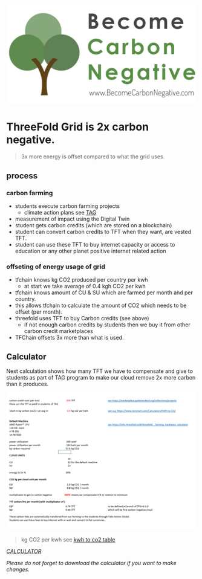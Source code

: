 ![](img/carbon_double_win.png)

# ThreeFold Grid is 2x carbon negative.

> 3x more energy is offset compared to what the grid uses.


## process

### carbon farming

- students execute carbon farming projects
  - climate action plans see [TAG](tag:tag_introduction)
- measurement of impact using the Digital Twin
- student gets carbon credits (which are stored on a blockchain)
- student can convert carbon credits to TFT when they want, are vested TFT.
- student can use these TFT to buy internet capacity or access to education or any other planet positive internet related action

### offseting of energy usage of grid

- tfchain knows kg CO2 produced per country per kwh
  - at start we take average of 0.4 kgh CO2 per kwh
- tfchain knows amount of CU & SU which are farmed per month and per country.
- this allows tfchain to calculate the amount of CO2  which needs to be offset (per month).
- threefold uses TFT to buy Carbon credits (see above)
  - if not enough carbon credits by students then we buy it from other carbon credit marketplaces
- TFChain offsets 3x more than what is used.

## Calculator

Next calculation shows how many TFT we have to compensate and give to students as part of TAG program to make our cloud remove 2x more carbon than it produces.

![](img/carbon_compensation.png)

> kg CO2 per kwh see [kwh to co2 table](kwh_co2)




*[CALCULATOR](https://secure.threefold.tech/sheet/#/2/sheet/view/mz3OfqJr1afDf-3bqOKpnGhmDL3zX1ctFXL8YMZpxqw/)*

*Please do not forget to download the calculator if you want to make changes.*

